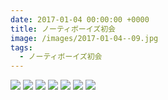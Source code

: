 ```yaml
---
date: 2017-01-04 00:00:00 +0000
title: ノーティボーイズ初会
image: /images/2017-01-04--09.jpg
tags:
  - ノーティボーイズ初会
---
```


![](/images/2017-01-04--main.jpg)
![](/images/2017-01-04--01.jpg)
![](/images/2017-01-04--02.jpg)
![](/images/2017-01-04--05.jpg)
![](/images/2017-01-04--06.jpg)
![](/images/2017-01-04--07.jpg)
![](/images/2017-01-04--08.jpg)
